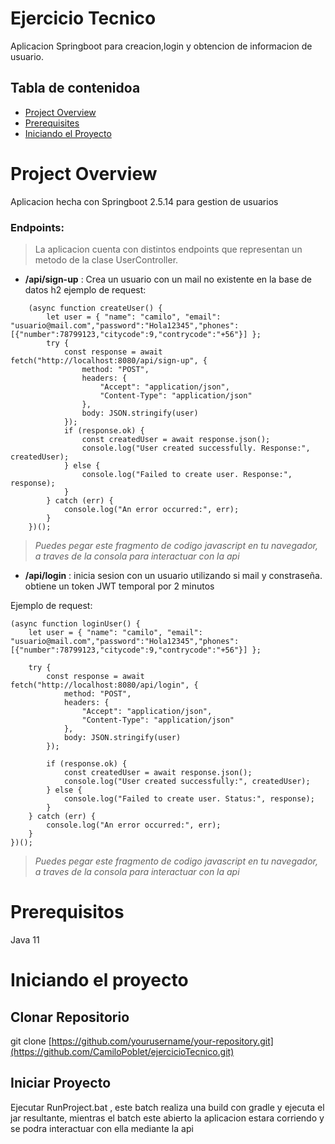# Ejercicio Tecnico

Aplicacion Springboot para creacion,login y obtencion de informacion de usuario.

## Tabla de contenidoa

- [Project Overview](#project-overview)
- [Prerequisites](#prerequisitos)
- [Iniciando el Proyecto](#iniciando-el-proyecto)

# Project Overview

Aplicacion hecha con Springboot 2.5.14 para gestion de usuarios 

### Endpoints: 
> La aplicacion cuenta con distintos endpoints que representan un metodo de la clase UserController.
- **/api/sign-up** : 
    Crea un usuario con un mail no existente en la base de datos h2
ejemplo de request:
```
    (async function createUser() {
        let user = { "name": "camilo", "email": "usuario@mail.com","password":"Hola12345","phones":[{"number":78799123,"citycode":9,"contrycode":"+56"}] };
        try {
            const response = await fetch("http://localhost:8080/api/sign-up", {
                method: "POST",
                headers: {
                    "Accept": "application/json",
                    "Content-Type": "application/json"
                },
                body: JSON.stringify(user)
            });
            if (response.ok) {
                const createdUser = await response.json();
                console.log("User created successfully. Response:", createdUser);
            } else {
                console.log("Failed to create user. Response:", response);
            }
        } catch (err) {
            console.log("An error occurred:", err);
        }
    })(); 
```
> _Puedes pegar este fragmento de codigo javascript en tu navegador, a traves de la consola para interactuar con la api_

- **/api/login** :
    inicia sesion con un usuario utilizando si mail y constraseña. obtiene un token JWT temporal por 2 minutos 

Ejemplo de request:
```
(async function loginUser() {
    let user = { "name": "camilo", "email": "usuario@mail.com","password":"Hola12345","phones":[{"number":78799123,"citycode":9,"contrycode":"+56"}] };

    try {
        const response = await fetch("http://localhost:8080/api/login", {
            method: "POST",
            headers: {
                "Accept": "application/json",
                "Content-Type": "application/json"
            },
            body: JSON.stringify(user)
        });

        if (response.ok) {
            const createdUser = await response.json();
            console.log("User created successfully:", createdUser);
        } else {
            console.log("Failed to create user. Status:", response);
        }
    } catch (err) {
        console.log("An error occurred:", err);
    }
})();
```
> _Puedes pegar este fragmento de codigo javascript en tu navegador, a traves de la consola para interactuar con la api_

# Prerequisitos
Java 11
# Iniciando el proyecto

## Clonar Repositorio
git clone [https://github.com/yourusername/your-repository.git](https://github.com/CamiloPoblet/ejercicioTecnico.git)

## Iniciar Proyecto
Ejecutar RunProject.bat , este batch realiza una build con gradle y ejecuta el jar resultante, mientras el batch este abierto la aplicacion estara corriendo y se podra interactuar con ella mediante la api

